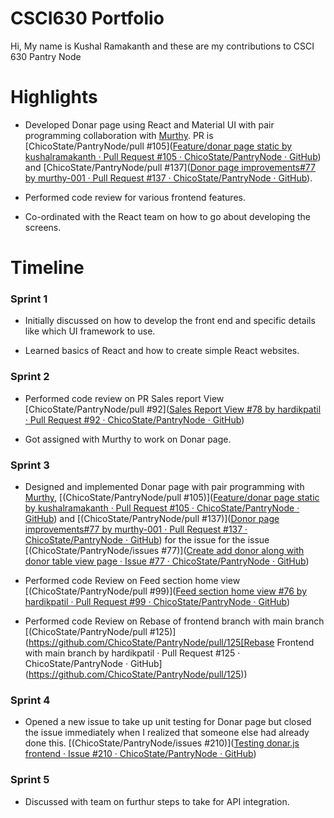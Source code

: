 # CSCI630 Portfolio

Hi, My name is Kushal Ramakanth and these are my contributions to CSCI 630 Pantry Node



# Highlights

- Developed Donar page using React and Material UI with pair programming collaboration with  [Murthy](https://github.com/murthy-001).  PR is [ChicoState/PantryNode/pull #105]([Feature/donar page static by kushalramakanth · Pull Request #105 · ChicoState/PantryNode · GitHub](https://github.com/ChicoState/PantryNode/pull/105)) and [ChicoState/PantryNode/pull #137]([Donor page improvements#77 by murthy-001 · Pull Request #137 · ChicoState/PantryNode · GitHub](https://github.com/ChicoState/PantryNode/pull/137)).

- Performed code review for various frontend features. 

- Co-ordinated with the React team on how to go about developing the screens.



# Timeline

### Sprint 1

- Initially discussed on how to develop the front end and specific details like which UI framework to use.

- Learned basics of React and how to create simple React websites. 



### Sprint 2

- Performed code review on PR Sales report View [ChicoState/PantryNode/pull #92]([Sales Report View #78 by hardikpatil · Pull Request #92 · ChicoState/PantryNode · GitHub](https://github.com/ChicoState/PantryNode/pull/92))

- Got assigned with Murthy to work on Donar page. 



### Sprint 3

- Designed and implemented Donar page with pair programming with [Murthy](https://github.com/murthy-001), [(ChicoState/PantryNode/pull #105)]([Feature/donar page static by kushalramakanth · Pull Request #105 · ChicoState/PantryNode · GitHub](https://github.com/ChicoState/PantryNode/pull/105)) and [(ChicoState/PantryNode/pull #137)]([Donor page improvements#77 by murthy-001 · Pull Request #137 · ChicoState/PantryNode · GitHub](https://github.com/ChicoState/PantryNode/pull/137)) for the issue for the issue [(ChicoState/PantryNode/issues #77)]([Create add donor along with donor table view page · Issue #77 · ChicoState/PantryNode · GitHub](https://github.com/ChicoState/PantryNode/issues/77))

- Performed code Review on Feed section home view [(ChicoState/PantryNode/pull #99)]([Feed section home view #76 by hardikpatil · Pull Request #99 · ChicoState/PantryNode · GitHub](https://github.com/ChicoState/PantryNode/pull/99))

- Performed code Review on Rebase of frontend branch with main branch [(ChicoState/PantryNode/pull #125)](https://github.com/ChicoState/PantryNode/pull/125[Rebase Frontend with main branch by hardikpatil · Pull Request #125 · ChicoState/PantryNode · GitHub](https://github.com/ChicoState/PantryNode/pull/125))



### Sprint 4

- Opened a new issue to take up unit testing for Donar page but closed the issue immediately when I realized that someone else had already done this. [(ChicoState/PantryNode/issues #210)]([Testing donar.js frontend · Issue #210 · ChicoState/PantryNode · GitHub](https://github.com/ChicoState/PantryNode/issues/210))



### Sprint 5

- Discussed with team on furthur steps to take for API integration. 
